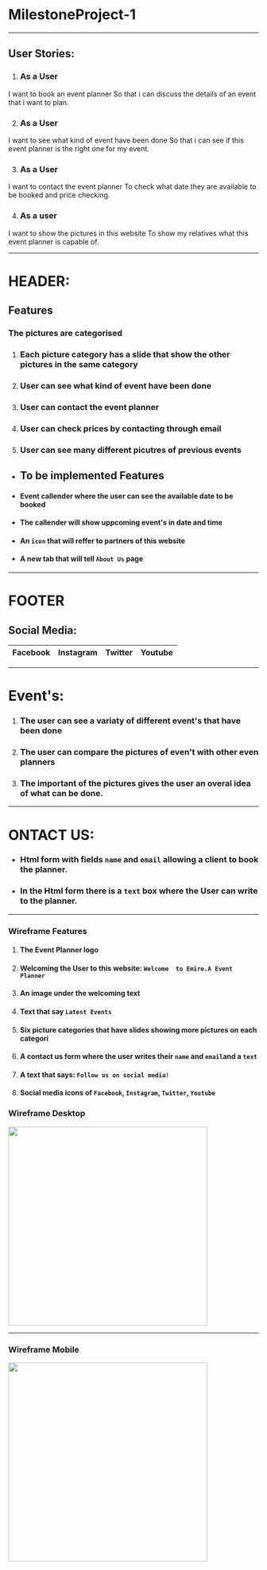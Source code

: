 # MilestoneProject-1
---
## User Stories:

1. ### As a User
I want to book an event planner
So that i can discuss the details of an event that i want to plan.

2. ### As a User
I want to see what kind of event have been done
So that i can see if this event planner is the right one for my event.

3. ### As a User
I want to contact the event planner
To check what date they are available to be booked and price checking.

4. ### As a user
I want to show the pictures in this website
To show my relatives what this event planner is capable of.

---

# HEADER:
## Features

### The pictures are categorised
1. ### Each picture category has a slide that show the other pictures in the same category
2. ### User can see what kind of event have been done 
3. ### User can contact the event planner
4. ### User can check prices by contacting through email
5. ### User can see many different picutres of previous events

- ## To be implemented Features
- #### Event callender where the user can see the available date to be booked
- #### The callender will show uppcoming event's in date and time
- #### An `icon` that will reffer to partners of this website
- #### A new tab that will tell `About Us` page 
---
# FOOTER
## Social Media:

| Facebook | Instagram |Twitter | Youtube | 
| --- | --- | --- |  --- | 
---
# Event's:
1. ### The user can see a variaty of different event's that have been done
2. ### The user can compare the pictures of even't with other even planners
3. ### The important of the pictures gives the user an overal idea of what can be done.
---
# ONTACT US: 
 - ### Html form with fields `name` and `email` allowing a client to book the planner.
 - ### In the Html form there is a `text` box where the User can write to the planner.
 ---
 
 ### Wireframe Features
 1. #### The Event Planner logo
 2. #### Welcoming the User to this website: `Welcome  to Emire.A Event Planner`
 3. #### An image under the welcoming text
 4. #### Text that say `Latest Events`
 5. #### Six picture categories that have slides showing more pictures on each categori
 6. #### A contact us form where the user writes their `name` and `email`and a `text`
 7. #### A text that says: `Follow us on social media!`
 8. #### Social media icons of `Facebook`, `Instagram`, `Twitter`, `Youtube`  
 
 
 ### Wireframe Desktop 
 <img src="Wireframe/Emir.A-image-1.png" width="400">
 
 ---
 
 ### Wireframe Mobile
 <img src="Wireframe/Emir.A-android-image-2.png" width="400">
 
 
